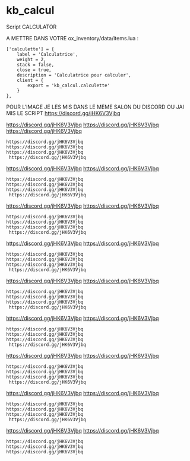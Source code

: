 # kb_calcul
Script CALCULATOR


A METTRE DANS VOTRE ox_inventory/data/items.lua : 

	['calculette'] = {
        label = 'Calculatrice',
        weight = 2,
        stack = false,
        close = true,
        description = 'Calculatrice pour calculer',
        client = {
            export = 'kb_calcul.calculette'
        }
    },

POUR L'IMAGE JE LES MIS DANS LE MEME SALON DU DISCORD OU JAI MIS LE SCRIPT https://discord.gg/jHK6V3Vjbq 


 https://discord.gg/jHK6V3Vjbq
  https://discord.gg/jHK6V3Vjbq
   https://discord.gg/jHK6V3Vjbq

    https://discord.gg/jHK6V3Vjbq
    https://discord.gg/jHK6V3Vjbq
    https://discord.gg/jHK6V3Vjbq
     https://discord.gg/jHK6V3Vjbq
  https://discord.gg/jHK6V3Vjbq
   https://discord.gg/jHK6V3Vjbq
   
    https://discord.gg/jHK6V3Vjbq
    https://discord.gg/jHK6V3Vjbq
    https://discord.gg/jHK6V3Vjbq
     https://discord.gg/jHK6V3Vjbq
  https://discord.gg/jHK6V3Vjbq
   https://discord.gg/jHK6V3Vjbq
   
    https://discord.gg/jHK6V3Vjbq
    https://discord.gg/jHK6V3Vjbq
    https://discord.gg/jHK6V3Vjbq
     https://discord.gg/jHK6V3Vjbq
  https://discord.gg/jHK6V3Vjbq
   https://discord.gg/jHK6V3Vjbq
   
    https://discord.gg/jHK6V3Vjbq
    https://discord.gg/jHK6V3Vjbq
    https://discord.gg/jHK6V3Vjbq
     https://discord.gg/jHK6V3Vjbq
  https://discord.gg/jHK6V3Vjbq
   https://discord.gg/jHK6V3Vjbq
   
    https://discord.gg/jHK6V3Vjbq
    https://discord.gg/jHK6V3Vjbq
    https://discord.gg/jHK6V3Vjbq
     https://discord.gg/jHK6V3Vjbq
  https://discord.gg/jHK6V3Vjbq
   https://discord.gg/jHK6V3Vjbq
   
    https://discord.gg/jHK6V3Vjbq
    https://discord.gg/jHK6V3Vjbq
    https://discord.gg/jHK6V3Vjbq
     https://discord.gg/jHK6V3Vjbq
  https://discord.gg/jHK6V3Vjbq
   https://discord.gg/jHK6V3Vjbq
   
    https://discord.gg/jHK6V3Vjbq
    https://discord.gg/jHK6V3Vjbq
    https://discord.gg/jHK6V3Vjbq
     https://discord.gg/jHK6V3Vjbq
  https://discord.gg/jHK6V3Vjbq
   https://discord.gg/jHK6V3Vjbq
   
    https://discord.gg/jHK6V3Vjbq
    https://discord.gg/jHK6V3Vjbq
    https://discord.gg/jHK6V3Vjbq
     https://discord.gg/jHK6V3Vjbq
  https://discord.gg/jHK6V3Vjbq
   https://discord.gg/jHK6V3Vjbq
   
    https://discord.gg/jHK6V3Vjbq
    https://discord.gg/jHK6V3Vjbq
    https://discord.gg/jHK6V3Vjbq
    
